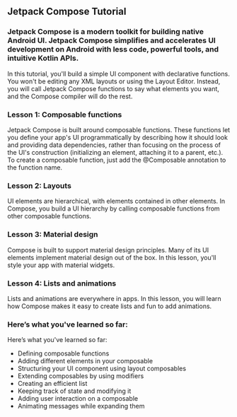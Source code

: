 ## Jetpack Compose Tutorial

### Jetpack Compose is a modern toolkit for building native Android UI. Jetpack Compose simplifies and accelerates UI development on Android with less code, powerful tools, and intuitive Kotlin APIs.  

In this tutorial, you'll build a simple UI component with declarative functions. You won't be editing any XML layouts or using the Layout Editor. Instead, you will call Jetpack Compose functions to say what elements you want, and the Compose compiler will do the rest.

### Lesson 1: Composable functions

Jetpack Compose is built around composable functions. These functions let you define your app's UI programmatically by describing how it should look and providing data dependencies, rather than focusing on the process of the UI's construction (initializing an element, attaching it to a parent, etc.). To create a composable function, just add the @Composable annotation to the function name.

### Lesson 2: Layouts

UI elements are hierarchical, with elements contained in other elements. In Compose, you build a UI hierarchy by calling composable functions from other composable functions.

### Lesson 3: Material design

Compose is built to support material design principles. Many of its UI elements implement material design out of the box. In this lesson, you'll style your app with material widgets.

### Lesson 4: Lists and animations

Lists and animations are everywhere in apps. In this lesson, you will learn how Compose makes it easy to create lists and fun to add animations.


### Here’s what you've learned so far:

Here’s what you've learned so far:

- Defining composable functions
- Adding different elements in your composable
- Structuring your UI component using layout composables
- Extending composables by using modifiers
- Creating an efficient list
- Keeping track of state and modifying it
- Adding user interaction on a composable
- Animating messages while expanding them